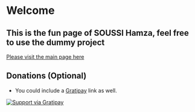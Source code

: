 <h1>Welcome</h1>
<h2>This is the fun page of SOUSSI Hamza, feel free to use the dummy project</h2>
<a href="https://feelbad-dz.github.io/soussihamzadev/">Please visit the main page here </a>

## Donations (Optional)

- You could include a <a href="https://cdn.rawgit.com/gratipay/gratipay-badge/2.3.0/dist/gratipay.png" target="_blank">Gratipay</a> link as well.

[![Support via Gratipay](https://cdn.rawgit.com/gratipay/gratipay-badge/2.3.0/dist/gratipay.png)](https://gratipay.com/fvcproductions/)